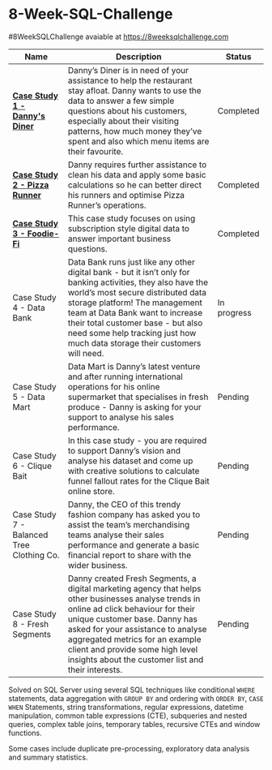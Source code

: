 # 8-Week-SQL-Challenge 
#8WeekSQLChallenge avaiable at https://8weeksqlchallenge.com

| Name                                       | Description                                                                                                                                                                                                                                                                                                                                                                                                                                        | Status               |
|--------------------------------------------|----------------------------------------------------------------------------------------------------------------------------------------------------------------------------------------------------------------------------------------------------------------------------------------------------------------------------------------------------------------------------------------------------------------------------------------------------|---------------------|
| **[Case Study 1 - Danny's Diner](https://github.com/andreareosa/8-Week-SQL-Challenge/tree/main/Case%20Study%201%20-%20Danny's%20Diner)**              | Danny’s Diner is in need of your assistance to help the restaurant stay afloat. Danny wants to use the data to answer a few simple questions about his customers, especially about their visiting patterns, how much money they’ve spent and also which menu items are their favourite. | Completed           |
| **[Case Study 2 - Pizza Runner](https://github.com/andreareosa/8-Week-SQL-Challenge/tree/main/Case%20Study%202%20-%20Pizza%20Runner)**               | Danny requires further assistance to clean his data and apply some basic calculations so he can better direct his runners and optimise Pizza Runner’s operations.                                                                                                                                                                                                                                                                                  | Completed           |
| **[Case Study 3 - Foodie-Fi](https://github.com/andreareosa/8-Week-SQL-Challenge/tree/main/Case%20Study%203%20-%20Foodie-Fi)** | This case study focuses on using subscription style digital data to answer important business questions. | Completed |
| Case Study 4 - Data Bank | Data Bank runs just like any other digital bank - but it isn’t only for banking activities, they also have the world’s most secure distributed data storage platform! The management team at Data Bank want to increase their total customer base - but also need some help tracking just how much data storage their customers will need.| In progress |
| Case Study 5 - Data Mart | Data Mart is Danny’s latest venture and after running international operations for his online supermarket that specialises in fresh produce - Danny is asking for your support to analyse his sales performance. | Pending |
| Case Study 6 - Clique Bait | In this case study - you are required to support Danny’s vision and analyse his dataset and come up with creative solutions to calculate funnel fallout rates for the Clique Bait online store. | Pending |
| Case Study 7 - Balanced Tree Clothing Co. | Danny, the CEO of this trendy fashion company has asked you to assist the team’s merchandising teams analyse their sales performance and generate a basic financial report to share with the wider business. | Pending |
| Case Study 8 - Fresh Segments | Danny created Fresh Segments, a digital marketing agency that helps other businesses analyse trends in online ad click behaviour for their unique customer base. Danny has asked for your assistance to analyse aggregated metrics for an example client and provide some high level insights about the customer list and their interests. | Pending |

Solved on SQL Server using several SQL techniques like conditional `WHERE` statements, data aggregation with `GROUP BY` and ordering with `ORDER BY`, `CASE WHEN` Statements, string transformations, regular expressions, datetime manipulation, common table expressions (CTE), subqueries and nested queries, complex table joins, temporary tables, recursive CTEs and window functions.

Some cases include duplicate pre-processing, exploratory data analysis and summary statistics.

